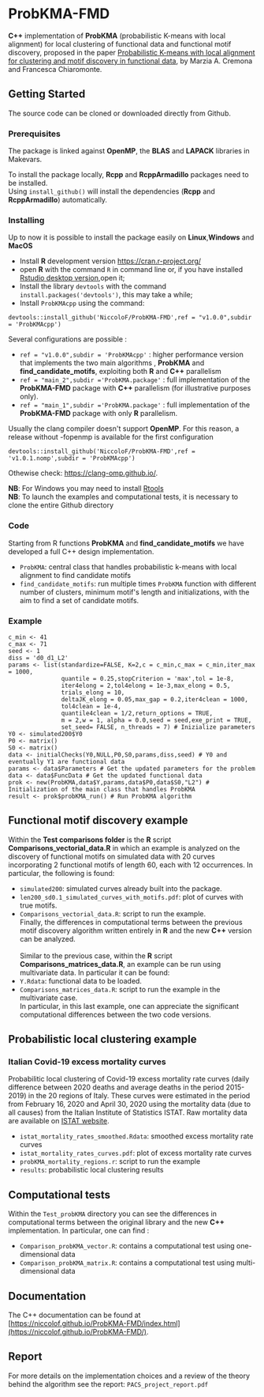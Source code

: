 # ProbKMA-FMD

**C++** implementation of **ProbKMA** (probabilistic K-means with local alignment) for local clustering of functional data and functional motif discovery, proposed in the paper [Probabilistic K-means with local alignment for clustering and motif discovery in functional data](https://doi.org/10.1080/10618600.2022.2156522), by Marzia A. Cremona and Francesca Chiaromonte.

## Getting Started
The source code can be cloned or downloaded directly from Github.

### Prerequisites

The package is linked against **OpenMP**, the **BLAS** and **LAPACK** libraries in Makevars.

To install the package locally, **Rcpp** and **RcppArmadillo** packages need to be installed.\
Using ```install_github()``` will install the dependencies (**Rcpp** and **RcppArmadillo**) automatically.

### Installing
Up to now it is possible to install the package easily on **Linux**,**Windows** and **MacOS**
- Install **R** development version https://cran.r-project.org/
- open **R** with the command `R` in command line or, if you have installed [Rstudio desktop version](https://posit.co/download/rstudio-desktop/),open it;
- Install the library `devtools` with the command `install.packages('devtools')`, this may take a while;
- Install `ProbKMAcpp` using the command:
```
devtools::install_github('NiccoloF/ProbKMA-FMD',ref = "v1.0.0",subdir = 'ProbKMAcpp')
```

Several configurations are possible :
- `ref = "v1.0.0",subdir = 'ProbKMAcpp'` : higher performance version that implements the two main algorithms , **ProbKMA** and **find_candidate_motifs**, exploiting both **R** and **C++** parallelism
- `ref = "main_2",subdir ='ProbKMA.package'` : full implementation of the **ProbKMA-FMD** package with **C++** parallelism (for illustrative purposes only).
- `ref = "main_1",subdir ='ProbKMA.package'` : full implementation of the **ProbKMA-FMD** package with only **R** parallelism.

Usually the clang compiler doesn't support **OpenMP**. For this reason, a release without -fopenmp is available for the first configuration
```
devtools::install_github('NiccoloF/ProbKMA-FMD',ref = 'v1.0.1.nomp',subdir = 'ProbKMAcpp')
```
Othewise check: https://clang-omp.github.io/.

**NB**: For Windows you may need to install [Rtools](https://cran.r-project.org/bin/windows/Rtools/)\
**NB**: To launch the examples and computational tests, it is necessary to clone the entire Github directory

### Code

Starting from R functions **ProbKMA** and **find_candidate_motifs** we have developed a full C++ design implementation.
- `ProbKMA`: central class that handles probabilistic k-means with local alignment to find candidate motifs
- `find_candidate_motifs`: run multiple times `ProbKMA` function with different number of clusters, minimum motif's length and initializations, with the aim to find a set of candidate motifs.

### Example

```
c_min <- 41
c_max <- 71
seed <- 1
diss = 'd0_d1_L2'
params <- list(standardize=FALSE, K=2,c = c_min,c_max = c_min,iter_max = 1000,
               quantile = 0.25,stopCriterion = 'max',tol = 1e-8,
               iter4elong = 2,tol4elong = 1e-3,max_elong = 0.5,
               trials_elong = 10,
               deltaJK_elong = 0.05,max_gap = 0.2,iter4clean = 1000,
               tol4clean = 1e-4,
               quantile4clean = 1/2,return_options = TRUE,
               m = 2,w = 1, alpha = 0.0,seed = seed,exe_print = TRUE,
               set_seed= FALSE, n_threads = 7) # Inizialize parameters
Y0 <- simulated200$Y0
P0 <- matrix()
S0 <- matrix()
data <- initialChecks(Y0,NULL,P0,S0,params,diss,seed) # Y0 and eventually Y1 are functional data
params <- data$Parameters # Get the updated parameters for the problem
data <- data$FuncData # Get the updated functional data
prok <- new(ProbKMA,data$Y,params,data$P0,data$S0,"L2") # Initialization of the main class that handles ProbKMA
result <- prok$probKMA_run() # Run ProbKMA algorithm
```

## Functional motif discovery example
Within the **Test comparisons folder** is the **R** script **Comparisons_vectorial_data.R** in which an example is analyzed on the
discovery of functional motifs on simulated data with 20 curves incorporating 2 functional motifs of length 60, each with 12 occurrences.
In particular, the following is found:
- `simulated200`: simulated curves already built into the package.
- `len200_sd0.1_simulated_curves_with_motifs.pdf`: plot of curves with true motifs.
- `Comparisons_vectorial_data.R`: script to run the example. \
Finally, the differences in computational terms between the previous motif discovery algorithm written entirely in **R** and the new **C++** version can be analyzed.<br>
<br> Similar to the previous case, within the **R** script **Comparisons_matrices_data.R**, an example can be run using multivariate data.
In particular it can be found:
- `Y.Rdata`: functional data to be loaded.
- `Comparisons_matrices_data.R`: script to run the example in the multivariate case.\
In particular, in this last example, one can appreciate the significant computational differences between the two code versions.



## Probabilistic local clustering example

### Italian Covid-19 excess mortality curves
Probabilitic local clustering of Covid-19 excess mortality rate curves (daily difference between 2020 deaths and average deaths in the period 2015-2019) in the 20 regions of Italy. These curves were estimated in the period from February 16, 2020 and April 30, 2020 using the mortality data (due to all causes) from the Italian Institute of Statistics ISTAT. Raw mortality data are available on [ISTAT website](https://www.istat.it/it/files/2020/03/Dataset-decessi-comunali-giornalieri-e-tracciato-record-4giugno.zip).
- `istat_mortality_rates_smoothed.Rdata`: smoothed excess mortality rate curves
- `istat_mortality_rates_curves.pdf`: plot of excess mortality rate curves
- `probKMA_mortality_regions.r`: script to run the example
- `results`: probabilistic local clustering results


## Computational tests
Within the `Test_probKMA` directory you can see the differences in computational terms between the original library and the new **C++** implementation. In particular, one can find :
- `Comparison_probKMA_vector.R`: contains a computational test using one-dimensional data
- `Comparison_probKMA_matrix.R`: contains a computational test using multi-dimensional data


## Documentation

The C++ documentation can be found at [https://niccolof.github.io/ProbKMA-FMD/index.html](https://niccolof.github.io/ProbKMA-FMD/).


## Report
For more details on the implementation choices and a review of the theory behind the algorithm see the report: `PACS_project_report.pdf`
